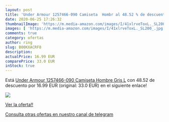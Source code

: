 ```yaml
---
layout: post
title: 'Under Armour 1257466-090 Camiseta  Hombr al 48.52 % de descuento'
date: 2020-06-25 17:26:32
thumbnailImage: 'https://m.media-amazon.com/images/I/41xlrveToxL._SL200_.jpg'
images: [ 'https://m.media-amazon.com/images/I/41xlrveToxL._SL200_.jpg' ]
comments: true
category: ofertas
author: ring
slug: B00KXACRF8
description:
actualPrice: 16.99 EUR
comparePrice: 33.0 EUR
inStock: true
---
```


Está [Under Armour 1257466-090 Camiseta  Hombre  Gris  L](https://www.amazon.com/dp/B00KXACRF8/?tag=redken08-20) con 48.52 de descuento por 16.99 EUR (original: 33.0 EUR) en el siguiente enlace!

[![](https://m.media-amazon.com/images/I/41xlrveToxL._SL200_.jpg)](https://www.amazon.com/dp/B00KXACRF8/?tag=redken08-20)

[Ver la oferta!!](https://www.amazon.com/dp/B00KXACRF8/?tag=redken08-20)

[Consulta otras ofertas en nuestro canal de telegram](https://t.me/s/ofertas25)
